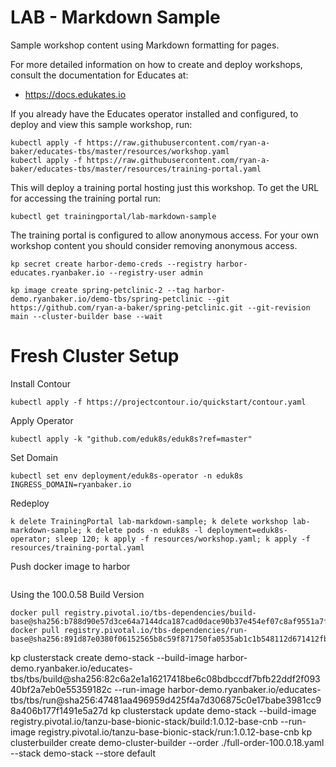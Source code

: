 LAB - Markdown Sample
=====================

Sample workshop content using Markdown formatting for pages.

For more detailed information on how to create and deploy workshops, consult
the documentation for Educates at:

* https://docs.edukates.io

If you already have the Educates operator installed and configured, to
deploy and view this sample workshop, run:

```
kubectl apply -f https://raw.githubusercontent.com/ryan-a-baker/educates-tbs/master/resources/workshop.yaml
kubectl apply -f https://raw.githubusercontent.com/ryan-a-baker/educates-tbs/master/resources/training-portal.yaml
```

This will deploy a training portal hosting just this workshop. To get the
URL for accessing the training portal run:

```
kubectl get trainingportal/lab-markdown-sample
```

The training portal is configured to allow anonymous access. For your own
workshop content you should consider removing anonymous access.


```
kp secret create harbor-demo-creds --registry harbor-educates.ryanbaker.io --registry-user admin
```

```
kp image create spring-petclinic-2 --tag harbor-demo.ryanbaker.io/demo-tbs/spring-petclinic --git https://github.com/ryan-a-baker/spring-petclinic.git --git-revision main --cluster-builder base --wait
```


# Fresh Cluster Setup

Install Contour

```kubectl apply -f https://projectcontour.io/quickstart/contour.yaml```

Apply Operator

```
kubectl apply -k "github.com/eduk8s/eduk8s?ref=master"
```

Set Domain

```
kubectl set env deployment/eduk8s-operator -n eduk8s INGRESS_DOMAIN=ryanbaker.io
```


Redeploy

```
k delete TrainingPortal lab-markdown-sample; k delete workshop lab-markdown-sample; k delete pods -n eduk8s -l deployment=eduk8s-operator; sleep 120; k apply -f resources/workshop.yaml; k apply -f resources/training-portal.yaml
```

Push docker image  to harbor

```docker push harbor-educates.ryanbaker.io/library/tbs-educates:latest
```

Using the 100.0.58 Build Version

```
docker pull registry.pivotal.io/tbs-dependencies/build-base@sha256:b788d90e57d3ce64a7144dca187cad0dace90b37e454ef07c8af9551a7f744b1
docker pull registry.pivotal.io/tbs-dependencies/run-base@sha256:891d87e0380f06152565b8c59f871750fa0535ab1c1b548112d671412fb8c4d9
```



kp clusterstack create demo-stack --build-image harbor-demo.ryanbaker.io/educates-tbs/tbs/build@sha256:82c6a2e1a16217418be6c08bdbccdf7bfb22ddf2f09340bf2a7eb0e55359182c --run-image harbor-demo.ryanbaker.io/educates-tbs/tbs/run@sha256:47481aa496959d425f4a7d306875c0e17babe3981cc98a406b177f1491e5a27d
kp clusterstack update demo-stack --build-image registry.pivotal.io/tanzu-base-bionic-stack/build:1.0.12-base-cnb --run-image registry.pivotal.io/tanzu-base-bionic-stack/run:1.0.12-base-cnb
kp clusterbuilder create demo-cluster-builder --order ./full-order-100.0.18.yaml --stack demo-stack --store default